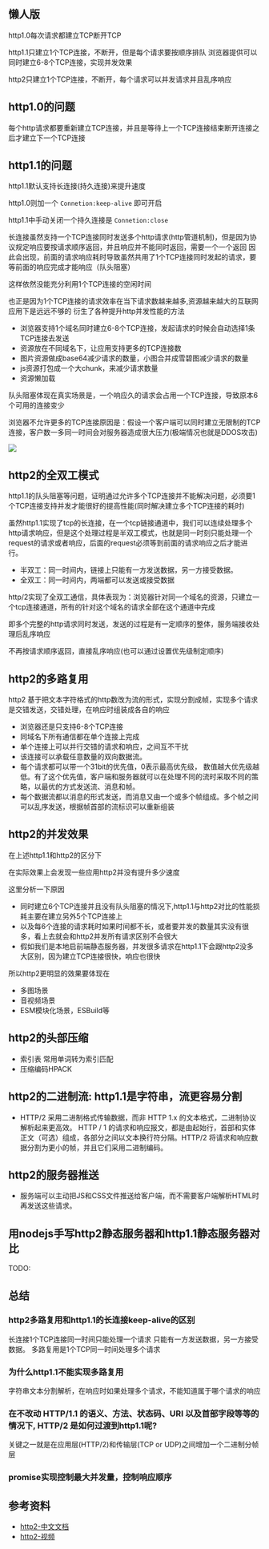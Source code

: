 
## 懒人版
http1.0每次请求都建立TCP断开TCP

http1.1只建立1个TCP连接，不断开，但是每个请求要按顺序排队
浏览器提供可以同时建立6-8个TCP连接，实现并发效果

http2只建立1个TCP连接，不断开，每个请求可以并发请求并且乱序响应

## http1.0的问题
每个http请求都要重新建立TCP连接，并且是等待上一个TCP连接结束断开连接之后才建立下一个TCP连接

## http1.1的问题
http1.1默认支持长连接(持久连接)来提升速度

http1.0则加一个 `Connetion:keep-alive` 即可开启

http1.1中手动关闭一个持久连接是 `Connetion:close`

长连接虽然支持一个TCP连接同时发送多个http请求(http管道机制)，但是因为协议规定响应要按请求顺序返回，并且响应并不能同时返回，需要一个一个返回
因此会出现，前面的请求响应耗时导致虽然共用了1个TCP连接同时发起的请求，要等前面的响应完成才能响应（队头阻塞）

这样依然没能充分利用1个TCP连接的空闲时间

也正是因为1个TCP连接的请求效率在当下请求数越来越多,资源越来越大的互联网应用下是远远不够的
衍生了各种提升http并发性能的方法
- 浏览器支持1个域名同时建立6-8个TCP连接，发起请求的时候会自动选择1条TCP连接去发送
- 资源放在不同域名下，让应用支持更多的TCP连接数
- 图片资源做成base64减少请求的数量，小图合并成雪碧图减少请求的数量
- js资源打包成一个大chunk，来减少请求数量
- 资源懒加载

队头阻塞体现在真实场景是，一个响应久的请求会占用一个TCP连接，导致原本6个可用的连接变少

浏览器不允许更多的TCP连接原因是：假设一个客户端可以同时建立无限制的TCP连接，客户数一多同一时间会对服务器造成很大压力(极端情况也就是DDOS攻击)

![](https://kingan-md-img.oss-cn-guangzhou.aliyuncs.com/blog/20220226155840.png)

## http2的全双工模式
http1.1的队头阻塞等问题，证明通过允许多个TCP连接并不能解决问题，必须要1个TCP连接支持并发才能很好的提高性能(同时解决建立多个TCP连接的耗时)

虽然http1.1实现了tcp的长连接，在一个tcp链接通道中，我们可以连续处理多个http请求响应，但是这个处理过程是半双工模式，也就是同一时刻只能处理一个request的请求或者响应，后面的request必须等到前面的请求响应之后才能进行。

- 半双工：同一时间内，链接上只能有一方发送数据，另一方接受数据。
- 全双工：同一时间内，两端都可以发送或接受数据

http/2实现了全双工通信，具体表现为：浏览器针对同一个域名的资源，只建立一个tcp连接通道，所有的针对这个域名的请求全部在这个通道中完成

即多个完整的http请求同时发送，发送的过程是有一定顺序的整体，服务端接收处理后乱序响应

不再按请求顺序返回，直接乱序响应(也可以通过设置优先级制定顺序)

## http2的多路复用
http2 基于把文本字符格式的http数改为流的形式，实现分割成帧，实现多个请求是交错发送，交错处理，在响应时组装成各自的响应

- 浏览器还是只支持6-8个TCP连接
- 同域名下所有通信都在单个连接上完成
- 单个连接上可以并行交错的请求和响应，之间互不干扰
- 该连接可以承载任意数量的双向数据流。
- 每个请求都可以带一个31bit的优先值，0表示最高优先级， 数值越大优先级越低。有了这个优先值，客户端和服务器就可以在处理不同的流时采取不同的策略，以最优的方式发送流、消息和帧。
- 每个数据流都以消息的形式发送，而消息又由一个或多个帧组成。多个帧之间可以乱序发送，根据帧首部的流标识可以重新组装


## http2的并发效果
在上述http1.1和http2的区分下

在实际效果上会发现一些应用http2并没有提升多少速度

这里分析一下原因
- 同时建立6个TCP连接并且没有队头阻塞的情况下,http1.1与http2对比的性能损耗主要在建立另外5个TCP连接上
- 以及每6个连接的请求耗时如果时间都不长，或者要并发的数量其实没有很多，看上去就会和http2并发所有请求区别不会很大
- 假如我们是本地启前端静态服务器，并发很多请求在http1.1下会跟http2没多大区别，因为建立TCP连接很快，响应也很快

所以http2更明显的效果要体现在
- 多图场景
- 音视频场景
- ESM模块化场景，ESBuild等

## http2的头部压缩
- 索引表 常用单词转为索引匹配
- 压缩编码HPACK
## http2的二进制流: http1.1是字符串，流更容易分割
- HTTP/2 采用二进制格式传输数据，而非 HTTP 1.x 的文本格式，二进制协议解析起来更高效。 HTTP / 1 的请求和响应报文，都是由起始行，首部和实体正文（可选）组成，各部分之间以文本换行符分隔。HTTP/2 将请求和响应数据分割为更小的帧，并且它们采用二进制编码。

## http2的服务器推送
- 服务端可以主动把JS和CSS文件推送给客户端，而不需要客户端解析HTML时再发送这些请求。

## 用nodejs手写http2静态服务器和http1.1静态服务器对比
TODO: 

## 总结
### http2多路复用和http1.1的长连接keep-alive的区别
长连接1个TCP连接同一时间只能处理一个请求 只能有一方发送数据，另一方接受数据。
多路复用是1个TCP同一时间处理多个请求

### 为什么http1.1不能实现多路复用
字符串文本分割解析，在响应时如果处理多个请求，不能知道属于哪个请求的响应

### 在不改动 HTTP/1.1 的语义、⽅法、状态码、URI 以及⾸部字段等等的情况下, HTTP/2 是如何过渡到http1.1呢? 
关键之⼀就是在应⽤层(HTTP/2)和传输层(TCP or UDP)之间增加⼀个⼆进制分帧层

### promise实现控制最大并发量，控制响应顺序

## 参考资料
- [http2-中文文档](https://ye11ow.gitbooks.io/http2-explained/content/part2.html)
- [http2-视频](https://www.bilibili.com/video/BV1p541147LD)

